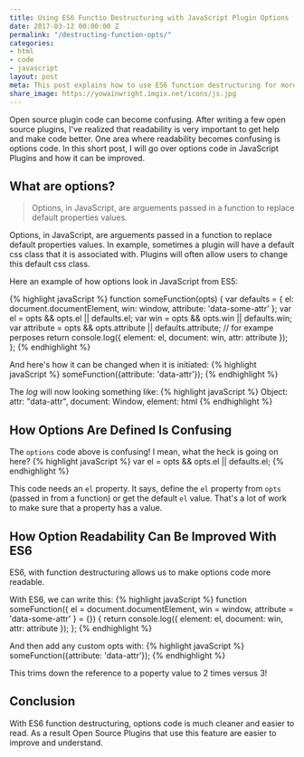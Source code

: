 ```yaml
---
title: Using ES6 Functio Destructuring with JavaScript Plugin Options 
date: 2017-03-12 00:00:00 Z
permalink: "/destructing-function-opts/"
categories:
- html
- code
- javascript
layout: post
meta: This post explains how to use ES6 function destructuring for more readable JavaScript Plugin Options. 
share_image: https://yowainwright.imgix.net/icons/js.jpg
---
```


Open source plugin code can become confusing. After writing a few open source plugins, I've realized that readability is very important to get help and make code better. One area where readability becomes confusing is options code. In this short post, I will go over options code in JavaScript Plugins and how it can be improved. 

## What are options?

> Options, in JavaScript, are arguements passed in a function to replace default properties values.

Options, in JavaScript, are arguements passed in a function to replace default properties values. In example, sometimes a plugin will have a default css class that it is associated with. Plugins will often allow users to change this default css class. 

Here an example of how options look in JavaScript from ES5:

{% highlight javaScript %}
  function someFunction(opts) {
    var defaults = {
      el: document.documentElement,
      win: window,
      attribute: 'data-some-attr'
    };
    var el = opts && opts.el || defaults.el;
    var win = opts && opts.win || defaults.win;
    var attribute = opts && opts.attribute || defaults.attribute;
    // for exampe perposes
    return console.log({
      element: el,
      document: win,
      attr: attribute
    });
  };
{% endhighlight %}

And here's how it can be changed when it is initiated:
{% highlight javaScript %}
  someFunction({attribute: 'data-attr'});
{% endhighlight %}

The _log_ will now looking something like: 
{% highlight javaScript %}
  Object: attr: "data-attr", document: Window, element: html
{% endhighlight %}

## How Options Are Defined Is Confusing

The `options` code above is confusing! I mean, what the heck is going on here?
{% highlight javaScript %}
  var el = opts && opts.el || defaults.el;
{% endhighlight %}

This code needs an `el` property. It says, define the `el` property from `opts` (passed in from a function) or get the default `el` value. That's a lot of work to make sure that a property has a value.

## How Option Readability Can Be Improved With ES6

ES6, with function destructuring allows us to make options code more readable.

With ES6, we can write this:
{% highlight javaScript %}
  function someFunction({
    el = document.documentElement,
    win = window,
    attribute = 'data-some-attr' } = {}) {
    return console.log({
      element: el,
      document: win,
      attr: attribute
    });
  };
{% endhighlight %}

And then add any custom opts with:
{% highlight javaScript %}
  someFunction({attribute: 'data-attr'});
{% endhighlight %}

This trims down the reference to a poperty value to 2 times versus 3!

## Conclusion

With ES6 function destructuring, options code is much cleaner and easier to read. As a result Open Source Plugins that use this feature are easier to improve and understand.



